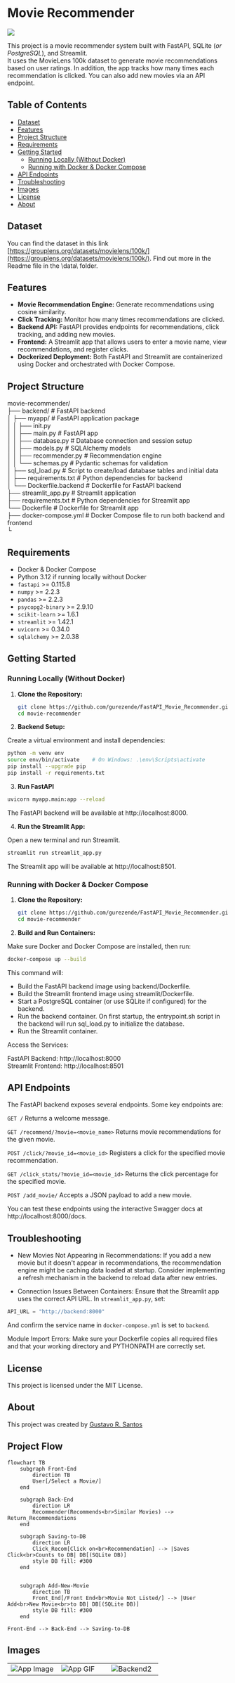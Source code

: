 # Movie Recommender

![](img/movie-recommendation-system.jpg)

This project is a movie recommender system built with FastAPI, SQLite (*or PostgreSQL*), and Streamlit. <br>
It uses the MovieLens 100k dataset to generate movie recommendations based on user ratings. In addition, the app tracks how many times each recommendation is clicked. You can also add new movies via an API endpoint.

## Table of Contents

- [Dataset](#dataset)
- [Features](#features)
- [Project Structure](#project-structure)
- [Requirements](#requirements)
- [Getting Started](#getting-started)
  - [Running Locally (Without Docker)](#running-locally-without-docker)
  - [Running with Docker & Docker Compose](#running-with-docker--docker-compose)
- [API Endpoints](#api-endpoints)
- [Troubleshooting](#troubleshooting)
- [Images](#images)
- [License](#license)
- [About](#about)


## Dataset
You can find the dataset in this link [https://grouplens.org/datasets/movielens/100k/](https://grouplens.org/datasets/movielens/100k/).
Find out more in the Readme file in the \data\ folder.

## Features

- **Movie Recommendation Engine:** Generate recommendations using cosine similarity.
- **Click Tracking:** Monitor how many times recommendations are clicked.
- **Backend API:** FastAPI provides endpoints for recommendations, click tracking, and adding new movies.
- **Frontend:** A Streamlit app that allows users to enter a movie name, view recommendations, and register clicks.
- **Dockerized Deployment:** Both FastAPI and Streamlit are containerized using Docker and orchestrated with Docker Compose.

## Project Structure

movie-recommender/ <br>
├── backend/ # FastAPI backend <br>
│ ├── myapp/ # FastAPI application package <br>
│ │ ├── init.py <br>
│ │ ├── main.py # FastAPI app <br>
│ │ ├── database.py # Database connection and session setup <br>
│ │ ├── models.py # SQLAlchemy models <br>
│ │ ├── recommender.py # Recommendation engine <br>
│ │ └── schemas.py # Pydantic schemas for validation  <br>
│ ├── sql_load.py # Script to create/load database tables and initial data <br>
│ ├── requirements.txt # Python dependencies for backend <br>
│ └── Dockerfile.backend # Dockerfile for FastAPI backend <br>
├── streamlit_app.py # Streamlit application <br>
├── requirements.txt # Python dependencies for Streamlit app <br>
└── Dockerfile # Dockerfile for Streamlit app <br>
├── docker-compose.yml # Docker Compose file to run both backend and frontend <br>
└


## Requirements

- Docker & Docker Compose
- Python 3.12 if running locally without Docker
- `fastapi` >= 0.115.8
- `numpy` >= 2.2.3
- `pandas` >= 2.2.3
- `psycopg2-binary` >= 2.9.10
- `scikit-learn` >= 1.6.1
- `streamlit` >= 1.42.1
- `uvicorn` >= 0.34.0
- `sqlalchemy` >= 2.0.38

## Getting Started

### Running Locally (Without Docker)

1. **Clone the Repository:**

   ```bash
   git clone https://github.com/gurezende/FastAPI_Movie_Recommender.git
   cd movie-recommender
   ```

2. **Backend Setup:**

Create a virtual environment and install dependencies:
```bash
python -m venv env
source env/bin/activate    # On Windows: .\env\Scripts\activate
pip install --upgrade pip
pip install -r requirements.txt
```

3. **Run FastAPI**
```bash
uvicorn myapp.main:app --reload
```
The FastAPI backend will be available at http://localhost:8000.

4. **Run the Streamlit App:**

Open a new terminal and run Streamlit.

```bash
streamlit run streamlit_app.py
```

The Streamlit app will be available at http://localhost:8501.

### Running with Docker & Docker Compose

1. **Clone the Repository:**

   ```bash
   git clone https://github.com/gurezende/FastAPI_Movie_Recommender.git
   cd movie-recommender
   ```

2. **Build and Run Containers:**

Make sure Docker and Docker Compose are installed, then run:

```bash
docker-compose up --build
```

This command will:

* Build the FastAPI backend image using backend/Dockerfile.
* Build the Streamlit frontend image using streamlit/Dockerfile.
* Start a PostgreSQL container (or use SQLite if configured) for the backend.
* Run the backend container. On first startup, the entrypoint.sh script in the backend will run sql_load.py to initialize the database.
* Run the Streamlit container.

Access the Services:
 
FastAPI Backend: http://localhost:8000 <br>
Streamlit Frontend: http://localhost:8501

## API Endpoints
The FastAPI backend exposes several endpoints. Some key endpoints are:

`GET /`
Returns a welcome message.

`GET /recommend/?movie=<movie_name>`
Returns movie recommendations for the given movie.

`POST /click/?movie_id=<movie_id>`
Registers a click for the specified movie recommendation.

`GET /click_stats/?movie_id=<movie_id>`
Returns the click percentage for the specified movie.

`POST /add_movie/`
Accepts a JSON payload to add a new movie.

You can test these endpoints using the interactive Swagger docs at http://localhost:8000/docs.

## Troubleshooting

* New Movies Not Appearing in Recommendations:
If you add a new movie but it doesn't appear in recommendations, the recommendation engine might be caching data loaded at startup. Consider implementing a refresh mechanism in the backend to reload data after new entries.

* Connection Issues Between Containers:
Ensure that the Streamlit app uses the correct API URL. In `streamlit_app.py`, set:

```python
API_URL = "http://backend:8000" 
```

And confirm the service name in `docker-compose.yml` is set to `backend`.

Module Import Errors:
Make sure your Dockerfile copies all required files and that your working directory and PYTHONPATH are correctly set.

## License
This project is licensed under the MIT License.

## About
This project was created by [Gustavo R. Santos](https://gustavorsantos.me)

## Project Flow

```mermaid
flowchart TB
    subgraph Front-End
        direction TB
        User[/Select a Movie/]
    end

    subgraph Back-End
        direction LR
        Recommender(Recommends<br>Similar Movies) --> Return_Recommendations
    end

    subgraph Saving-to-DB
        direction LR
        Click_Recom[Click on<br>Recommendation] --> |Saves Click<br>Counts to DB| DB[(SQLite DB)]
        style DB fill: #300
    end


    subgraph Add-New-Movie
        direction TB
        Front_End[/Front End<br>Movie Not Listed/] --> |User Add<br>New Movie<br>to DB| DB[(SQLite DB)]
        style DB fill: #300
    end

Front-End --> Back-End --> Saving-to-DB
```

## Images
<table>
  <tr>
    <td width="33%"><img src="img/frontend.png" alt="App Image"></td>
    <td width="33%"><img src="img/movie_recomm.gif" alt="App GIF"></td>
    <td width="33%"><img src="img/backend2.png" alt="Backend2"></td>
  </tr>
</table>